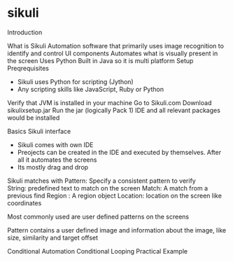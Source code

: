 # sikuli

Introduction

What is Sikuli
Automation software that primarily uses image recognition to identify and control UI components
Automates what is visually present in the screen
Uses Python
Built in Java so it is multi platform
Setup
Preqrequisites
-	Sikuli uses Python for scripting (Jython)
-	Any scripting skills like JavaScript, Ruby or Python 


Verify that JVM is installed in your machine
Go to Sikuli.com
Download sikulixsetup.jar
Run the jar (logically Pack 1)
IDE and all relevant packages would be installed

Basics
Sikuli interface
-	Sikuli comes with own IDE
-	Preojects can be created in the IDE and executed by themselves. After all it automates the screens
-	Its mostly drag and drop





Sikuli matches with 
Pattern: Specify a consistent pattern to verify  
String: predefined text to match on the screen
Match: A match from a previous find
Region : A region object
Location: location on the screen like coordinates	

Most commonly used are user defined patterns on the screens


Pattern contains a user defined image and information about the image, like size, similarity and target offset
<place and example>




Conditional Automation
Conditional Looping
Practical Example
